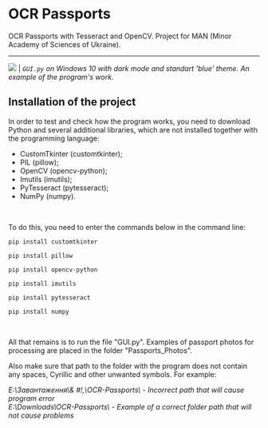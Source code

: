 # OCR Passports
 OCR Passports with Tesseract and OpenCV. Project for MAN (Minor Academy of Sciences of Ukraine).

---

![](GUI_Dark.png)
| _`GUI.py` on Windows 10 with dark mode and standart 'blue' theme. An example of the program's work._

## Installation of the project

In order to test and check how the program works, you need to download Python and several additional libraries, which are not installed together with the programming language:

- CustomTkinter (customtkinter);
- PIL (pillow);
- OpenCV (opencv-python);
- Imutils (imutils);
- PyTesseract (pytesseract);
- NumPy (numpy).

<br>

To do this, you need to enter the commands below in the command line:

```
pip install customtkinter
```
```
pip install pillow
```
```
pip install opencv-python
```
```
pip install imutils
```
```
pip install pytesseract
```
```
pip install numpy
```

<br>

All that remains is to run the file "GUI.py". Examples of passport photos for processing are placed in the folder "Passports_Photos".

Also make sure that path to the folder with the program does not contain any spaces, Cyrillic and other unwanted symbols. For example:

<i>E:\Завантаження\\& #!,\OCR-Passports\ - Incorrect path that will cause program error <br>
<i>E:\Downloads\OCR-Passports\ - Example of a correct folder path that will not cause problems

